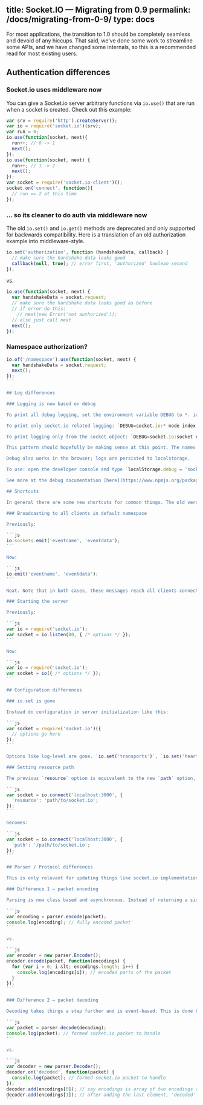 title: Socket.IO  —  Migrating from 0.9
permalink: /docs/migrating-from-0-9/
type: docs
---

For most applications, the transition to 1.0 should be completely seamless and devoid of any hiccups. That said, we’ve done some work to streamline some APIs, and we have changed some internals, so this is a recommended read for most existing users.

## Authentication differences

### Socket.io uses middleware now

You can give a Socket.io server arbitrary functions via `io.use()` that are run when a socket is created. Check out this example:

```js
var srv = require('http').createServer();
var io = require('socket.io')(srv);
var run = 0;
io.use(function(socket, next){
  run++; // 0 -> 1
  next();
});
io.use(function(socket, next) {
  run++; // 1 -> 2
  next();
});
var socket = require('socket.io-client')();
socket.on('connect', function(){
  // run == 2 at this time
});
```

### … so its cleaner to do auth via middleware now

The old `io.set()` and `io.get()` methods are deprecated and only supported for backwards compatibility. Here is a translation of an old authorization example into middleware-style.

```js
io.set('authorization', function (handshakeData, callback) {
  // make sure the handshake data looks good
  callback(null, true); // error first, 'authorized' boolean second 
});
```

vs.

```js
io.use(function(socket, next) {
  var handshakeData = socket.request;
  // make sure the handshake data looks good as before
  // if error do this:
    // next(new Error('not authorized'));
  // else just call next
  next();
});
```

### Namespace authorization?

````js
io.of('/namespace').use(function(socket, next) {
  var handshakeData = socket.request;
  next();
});
```

## Log differences

### Logging is now based on debug

To print all debug logging, set the environment variable DEBUG to *. ie: `DEBUG=* node index.js`

To print only socket.io related logging: `DEBUG=socket.io:* node index.js`.

To print logging only from the socket object: `DEBUG=socket.io:socket node index.js`.

This pattern should hopefully be making sense at this point. The names of the files in socket.io/lib are equivalent to their debug names.

Debug also works in the browser; logs are persisted to localstorage.

To use: open the developer console and type `localStorage.debug = 'socket.io:*'` (or any debug level) and then refresh the page. Everything is logged until you run `localStorage.debug = ''`

See more at the debug documentation [here](https://www.npmjs.org/package/debug).

## Shortcuts

In general there are some new shortcuts for common things. The old versions should still work, but shortcuts are nice.

### Broadcasting to all clients in default namespace

Previously:

```js
io.sockets.emit('eventname', 'eventdata');
```

Now:

```js
io.emit('eventname', 'eventdata');
```

Neat. Note that in both cases, these messages reach all clients connected to the default ‘/’ namespace, but not clients in other namespaces.

### Starting the server

Previously:

```js
var io = require('socket.io');
var socket = io.listen(80, { /* options */ });
```

Now:

```js
var io = require('socket.io');
var socket = io({ /* options */ });
```

## Configuration differences

### io.set is gone

Instead do configuration in server initialization like this:

```js
var socket = require('socket.io')({
  // options go here
});
```

Options like log-level are gone. `io.set('transports')`, `io.set('heartbeat interval')`, `io.set('heartbeat timeout'`, and `io.set('resource')` are still supported for backwards compatibility.

### Setting resource path

The previous `resource` option is equivalent to the new `path` option, but needs a `/` in the beginning. For example, the following configuration:

```js
var socket = io.connect('localhost:3000', {
  'resource': 'path/to/socket.io';
});
```

becomes:

```js
var socket = io.connect('localhost:3000', {
  'path': '/path/to/socket.io';
});
```

## Parser / Protocol differences

This is only relevant for updating things like socket.io implementations in other languages, custom socket.io clients, etc.

### Difference 1 – packet encoding

Parsing is now class based and asynchronous. Instead of returning a single encoded string, encode calls callback with an array of encodings as the only argument. Each encoding should be written to the transport in order. This is more flexible and makes binary data transport work. Here’s an example:

```js
var encoding = parser.encode(packet);
console.log(encoding); // fully encoded packet`
```

vs.

```js
var encoder = new parser.Encoder();
encoder.encode(packet, function(encodings) {
  for (var i = 0; i &lt; encodings.length; i++) {
    console.log(encodings[i]); // encoded parts of the packet
  }
});
```

### Difference 2 – packet decoding

Decoding takes things a step further and is event-based. This is done because some objects (binary-containing) are both encoded and decoded in multiple parts. This example should help:

```js
var packet = parser.decode(decoding);
console.log(packet); // formed socket.io packet to handle
```

vs.

```js
var decoder = new parser.Decoder();
decoder.on('decoded', function(packet) {
  console.log(packet); // formed socket.io packet to handle
});
decoder.add(encodings[0]); // say encodings is array of two encodings received from transport
decoder.add(encodings[1]); // after adding the last element, 'decoded' is emitted from decoder
```
